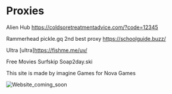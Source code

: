 # Proxies
Alien Hub
https://coldsoretreatmentadvice.com/?code=12345


Rammerhead
pickle.gq
2nd best proxy
https://schoolguide.buzz/


Ultra
[ultra]https://fishme.me/uv/


 Free Movies
 Surfskip
 Soap2day.ski

This site is made by imagine Games for Nova Games



![Website_coming_soon](https://github.com/imagineisaw/proxies/assets/149917299/1911bd23-ff89-4b7c-93cd-c503c219b249)
